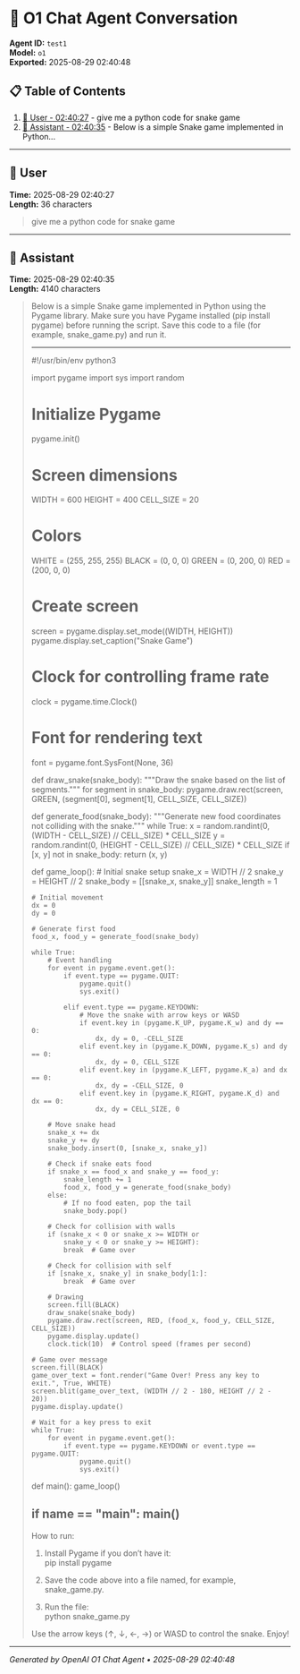 # 🧠 O1 Chat Agent Conversation

**Agent ID:** `test1`  
**Model:** `o1`  
**Exported:** 2025-08-29 02:40:48  

## 📋 Table of Contents

1. [👤 User - 02:40:27](#message-1) - give me a python code for snake game
2. [🤖 Assistant - 02:40:35](#message-2) - Below is a simple Snake game implemented in Python...

---

## 👤 User <a id="message-1"></a>

**Time:** 2025-08-29 02:40:27  
**Length:** 36 characters  

> give me a python code for snake game

---

## 🤖 Assistant <a id="message-2"></a>

**Time:** 2025-08-29 02:40:35  
**Length:** 4140 characters  

> Below is a simple Snake game implemented in Python using the Pygame library. Make sure you have Pygame installed (pip install pygame) before running the script. Save this code to a file (for example, snake_game.py) and run it.
>
> --------------------------------------------------------------------------------
> #!/usr/bin/env python3
>
> import pygame
> import sys
> import random
>
> # Initialize Pygame
> pygame.init()
>
> # Screen dimensions
> WIDTH = 600
> HEIGHT = 400
> CELL_SIZE = 20
>
> # Colors
> WHITE = (255, 255, 255)
> BLACK = (0, 0, 0)
> GREEN = (0, 200, 0)
> RED = (200, 0, 0)
>
> # Create screen
> screen = pygame.display.set_mode((WIDTH, HEIGHT))
> pygame.display.set_caption("Snake Game")
>
> # Clock for controlling frame rate
> clock = pygame.time.Clock()
>
> # Font for rendering text
> font = pygame.font.SysFont(None, 36)
>
> def draw_snake(snake_body):
>     """Draw the snake based on the list of segments."""
>     for segment in snake_body:
>         pygame.draw.rect(screen, GREEN, (segment[0], segment[1], CELL_SIZE, CELL_SIZE))
>
> def generate_food(snake_body):
>     """Generate new food coordinates not colliding with the snake."""
>     while True:
>         x = random.randint(0, (WIDTH - CELL_SIZE) // CELL_SIZE) * CELL_SIZE
>         y = random.randint(0, (HEIGHT - CELL_SIZE) // CELL_SIZE) * CELL_SIZE
>         if [x, y] not in snake_body:
>             return (x, y)
>
> def game_loop():
>     # Initial snake setup
>     snake_x = WIDTH // 2
>     snake_y = HEIGHT // 2
>     snake_body = [[snake_x, snake_y]]
>     snake_length = 1
>
>     # Initial movement
>     dx = 0
>     dy = 0
>
>     # Generate first food
>     food_x, food_y = generate_food(snake_body)
>
>     while True:
>         # Event handling
>         for event in pygame.event.get():
>             if event.type == pygame.QUIT:
>                 pygame.quit()
>                 sys.exit()
>
>             elif event.type == pygame.KEYDOWN:
>                 # Move the snake with arrow keys or WASD
>                 if event.key in (pygame.K_UP, pygame.K_w) and dy == 0:
>                     dx, dy = 0, -CELL_SIZE
>                 elif event.key in (pygame.K_DOWN, pygame.K_s) and dy == 0:
>                     dx, dy = 0, CELL_SIZE
>                 elif event.key in (pygame.K_LEFT, pygame.K_a) and dx == 0:
>                     dx, dy = -CELL_SIZE, 0
>                 elif event.key in (pygame.K_RIGHT, pygame.K_d) and dx == 0:
>                     dx, dy = CELL_SIZE, 0
>
>         # Move snake head
>         snake_x += dx
>         snake_y += dy
>         snake_body.insert(0, [snake_x, snake_y])
>
>         # Check if snake eats food
>         if snake_x == food_x and snake_y == food_y:
>             snake_length += 1
>             food_x, food_y = generate_food(snake_body)
>         else:
>             # If no food eaten, pop the tail
>             snake_body.pop()
>
>         # Check for collision with walls
>         if (snake_x < 0 or snake_x >= WIDTH or
>             snake_y < 0 or snake_y >= HEIGHT):
>             break  # Game over
>
>         # Check for collision with self
>         if [snake_x, snake_y] in snake_body[1:]:
>             break  # Game over
>
>         # Drawing
>         screen.fill(BLACK)
>         draw_snake(snake_body)
>         pygame.draw.rect(screen, RED, (food_x, food_y, CELL_SIZE, CELL_SIZE))
>         pygame.display.update()
>         clock.tick(10)  # Control speed (frames per second)
>
>     # Game over message
>     screen.fill(BLACK)
>     game_over_text = font.render("Game Over! Press any key to exit.", True, WHITE)
>     screen.blit(game_over_text, (WIDTH // 2 - 180, HEIGHT // 2 - 20))
>     pygame.display.update()
>
>     # Wait for a key press to exit
>     while True:
>         for event in pygame.event.get():
>             if event.type == pygame.KEYDOWN or event.type == pygame.QUIT:
>                 pygame.quit()
>                 sys.exit()
>
> def main():
>     game_loop()
>
> if __name__ == "__main__":
>     main()
> --------------------------------------------------------------------------------
>
> How to run:
> 1. Install Pygame if you don’t have it:  
>    pip install pygame
>
> 2. Save the code above into a file named, for example, snake_game.py.  
> 3. Run the file:  
>    python snake_game.py
>
> Use the arrow keys (↑, ↓, ←, →) or WASD to control the snake. Enjoy!

---

*Generated by OpenAI O1 Chat Agent • 2025-08-29 02:40:48*
